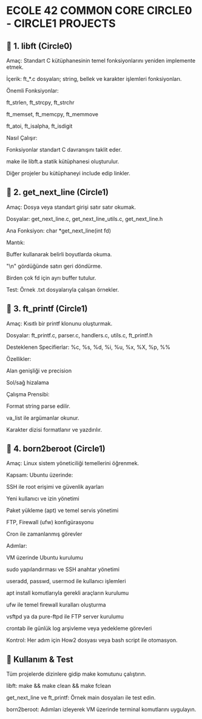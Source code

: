# ECOLE 42 COMMON CORE CIRCLE0 - CIRCLE1 PROJECTS

## 📁 1. libft (Circle0)

Amaç: Standart C kütüphanesinin temel fonksiyonlarını yeniden implemente etmek.

İçerik: ft_*.c dosyaları; string, bellek ve karakter işlemleri fonksiyonları.

Önemli Fonksiyonlar:

ft_strlen, ft_strcpy, ft_strchr

ft_memset, ft_memcpy, ft_memmove

ft_atoi, ft_isalpha, ft_isdigit

Nasıl Çalışır:

Fonksiyonlar standart C davranışını taklit eder.

make ile libft.a statik kütüphanesi oluşturulur.

Diğer projeler bu kütüphaneyi include edip linkler.

## 📁 2. get_next_line (Circle1)

Amaç: Dosya veya standart girişi satır satır okumak.

Dosyalar: get_next_line.c, get_next_line_utils.c, get_next_line.h

Ana Fonksiyon: char *get_next_line(int fd)

Mantık:

Buffer kullanarak belirli boyutlarda okuma.

"\n" gördüğünde satırı geri döndürme.

Birden çok fd için ayrı buffer tutulur.

Test: Örnek .txt dosyalarıyla çalışan örnekler.

## 📁 3. ft_printf (Circle1)

Amaç: Kısıtlı bir printf klonunu oluşturmak.

Dosyalar: ft_printf.c, parser.c, handlers.c, utils.c, ft_printf.h

Desteklenen Specifierlar: %c, %s, %d, %i, %u, %x, %X, %p, %%

Özellikler:

Alan genişliği ve precision

Sol/sağ hizalama

Çalışma Prensibi:

Format string parse edilir.

va_list ile argümanlar okunur.

Karakter dizisi formatlanır ve yazdırılır.

## 📁 4. born2beroot (Circle1)

Amaç: Linux sistem yöneticiliği temellerini öğrenmek.

Kapsam: Ubuntu üzerinde:

SSH ile root erişimi ve güvenlik ayarları

Yeni kullanıcı ve izin yönetimi

Paket yükleme (apt) ve temel servis yönetimi

FTP, Firewall (ufw) konfigürasyonu

Cron ile zamanlanmış görevler

Adımlar:

VM üzerinde Ubuntu kurulumu

sudo yapılandırması ve SSH anahtar yönetimi

useradd, passwd, usermod ile kullanıcı işlemleri

apt install komutlarıyla gerekli araçların kurulumu

ufw ile temel firewall kuralları oluşturma

vsftpd ya da pure-ftpd ile FTP server kurulumu

crontab ile günlük log arşivleme veya yedekleme görevleri

Kontrol: Her adım için How2 dosyası veya bash script ile otomasyon.

## 🚀 Kullanım & Test

Tüm projelerde dizinlere gidip make komutunu çalıştırın.

libft: make && make clean && make fclean

get_next_line ve ft_printf: Örnek main dosyaları ile test edin.

born2beroot: Adımları izleyerek VM üzerinde terminal komutlarını uygulayın.


